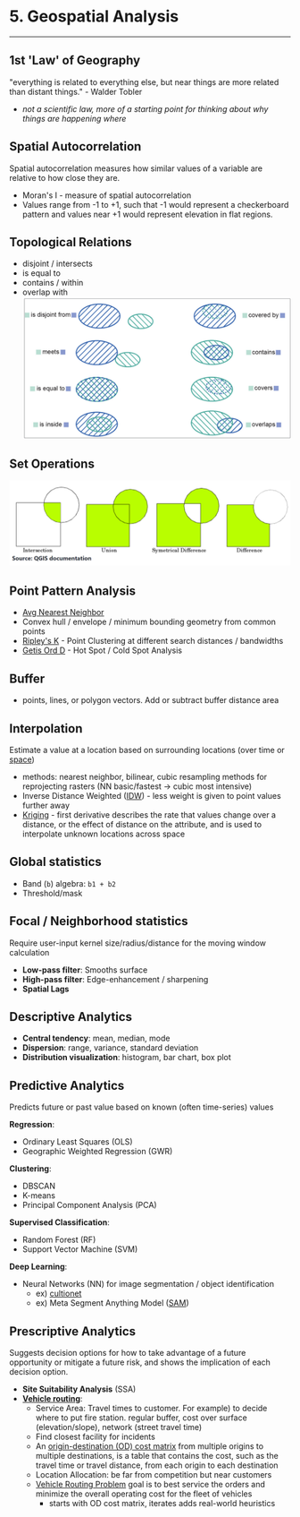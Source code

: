# 5. Geospatial Analysis

---


## 1st 'Law' of Geography 
"everything is related to everything else, but near things are more related than distant things." - Walder Tobler
* *not a scientific law, more of a starting point for thinking about why things are happening where*

## Spatial Autocorrelation
Spatial autocorrelation measures how similar values of a variable are relative to how close they are. 
- Moran's I - measure of spatial autocorrelation   
- Values range from -1 to +1, such that -1 would represent a checkerboard pattern and values near +1 would represent elevation in flat regions.   

## Topological Relations
- disjoint  / intersects 
- is equal to
- contains / within 
- overlap with 
![toporelations](img/toporelations.png)

## Set Operations
![setoperations](img/setoperations.png)
## Point Pattern Analysis
- [Avg Nearest Neighbor](https://pro.arcgis.com/en/pro-app/latest/tool-reference/spatial-statistics/h-how-average-nearest-neighbor-distance-spatial-st.htm)   
- Convex hull / envelope / minimum bounding geometry from common points    
- [Ripley's K](https://pro.arcgis.com/en/pro-app/latest/tool-reference/spatial-statistics/h-how-multi-distance-spatial-cluster-analysis-ripl.htm) - Point Clustering at different search distances / bandwidths
- [Getis Ord D](https://pro.arcgis.com/en/pro-app/latest/tool-reference/spatial-statistics/h-how-hot-spot-analysis-getis-ord-gi-spatial-stati.htm) - Hot Spot / Cold Spot Analysis 
## Buffer 
- points, lines, or polygon vectors. Add or subtract buffer distance area 

## Interpolation 
Estimate a value at a location based on surrounding locations (over time or [space](https://pro.arcgis.com/en/pro-app/latest/tool-reference/spatial-analyst/understanding-interpolation-analysis.htm#:~:text=Interpolation%20predicts%20values%20for%20cells,chemical%20concentrations%2C%20and%20noise%20levels.)) 
* methods: nearest neighbor, bilinear, cubic resampling methods for reprojecting rasters (NN basic/fastest -> cubic most intensive)  
* Inverse Distance Weighted ([IDW](https://pro.arcgis.com/en/pro-app/latest/tool-reference/3d-analyst/idw.htm)) - less weight is given to point values further away      
* [Kriging](https://pro.arcgis.com/en/pro-app/latest/tool-reference/3d-analyst/how-kriging-works.htm) - first derivative describes the rate that values change over a distance, or the effect of distance on the attribute, and is used to interpolate unknown locations across space   



## Global statistics
- Band (```b```) algebra: ```b1 + b2```
- Threshold/mask

## Focal / Neighborhood statistics
Require user-input kernel size/radius/distance for the moving window calculation   
- <b>Low-pass filter</b>: Smooths surface
- <b>High-pass filter</b>: Edge-enhancement / sharpening 
- <b>Spatial Lags</b>

## Descriptive Analytics
- <b>Central tendency</b>: mean, median, mode   
- <b>Dispersion</b>: range, variance, standard deviation    
- <b>Distribution visualization</b>: histogram, bar chart, box plot   

## Predictive Analytics
Predicts future or past value based on known (often time-series) values

<b>Regression</b>:   
- Ordinary Least Squares (OLS)
- Geographic Weighted Regression (GWR)

<b>Clustering</b>:  
- DBSCAN
- K-means
- Principal Component Analysis (PCA) 

<b>Supervised Classification</b>:
- Random Forest (RF)  
- Support Vector Machine (SVM)   

<b>Deep Learning</b>:
- Neural Networks (NN) for image segmentation / object identification   
  - ex) [cultionet](https://github.com/jgrss/cultionet)  
  - ex) Meta Segment Anything Model ([SAM](https://samgeo.gishub.org/))  

## Prescriptive Analytics
Suggests decision options for how to take advantage of a future opportunity or mitigate a future risk, and shows the implication of each decision option. 
- <b>Site Suitability Analysis</b> (SSA)
- <b>[Vehicle routing](https://developers.arcgis.com/python/guide/part1-introduction-to-network-analysis/)</b>:
  - Service Area: Travel times to customer. For example) to decide where to put fire station. regular buffer, cost over surface (elevation/slope), network (street travel time)
  - Find closest facility for incidents 
  - An [origin-destination (OD) cost matrix](https://developers.arcgis.com/python/guide/part5-generate-od-cost-matrix/) from multiple origins to multiple destinations, is a table that contains the cost, such as the travel time or travel distance, from each origin to each destination
  - Location Allocation: be far from competition but near customers 
  - [Vehicle Routing Problem](https://developers.arcgis.com/python/guide/part7-vehicle-routing-problem/) goal is to best service the orders and minimize the overall operating cost for the fleet of vehicles   
      - starts with OD cost matrix, iterates adds real-world heuristics 

